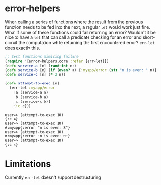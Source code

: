 # error-helpers

When calling a series of functions where the result from the previous function needs to be fed into the next,
a regular `let` would work just fine. What if some of these functions could fail returning an error? 
Wouldn't it be nice to have a `let` that can call a predicate checking for an error and short-cicruit the
computation while returning the first encountered error? `err-let` does exactly this.

```clojure
;; test functions mimicing failure
(require '[error-helpers.core :refer [err-let]])
(defn service-a [n] (rand-int n))
(defn service-b [n] (if (even? n) {:myapp/error (str "n is even: " n)} (inc n)))
(defn service-c [n] (* 2 n))

(defn attempt-to-exec [n]
  (err-let :myapp/error
    [a (service-a n)
     b (service-b a)
     c (service-c b)]
    {:c c}))
```

```
user=> (attempt-to-exec 10)
{:c 8}
user=> (attempt-to-exec 10)
#:myapp{:error "n is even: 8"}
user=> (attempt-to-exec 10)
#:myapp{:error "n is even: 0"}
user=> (attempt-to-exec 10)
{:c 4}
```

# Limitations

Currently `err-let` doesn't support destructuring
